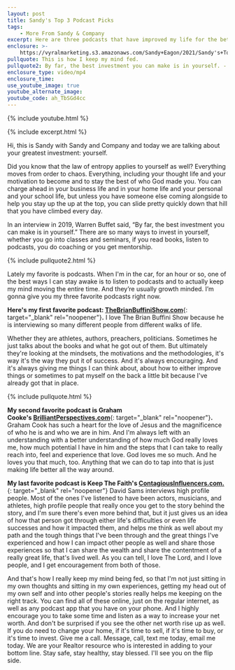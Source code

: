 ```yaml
---
layout: post
title: Sandy's Top 3 Podcast Picks
tags:
    - More From Sandy & Company
excerpt: Here are three podcasts that have improved my life for the better.
enclosure: >-
    https://vyralmarketing.s3.amazonaws.com/Sandy+Eagon/2021/Sandy's+Top+3+Podcast+Picks+(2).mp4
pullquote: This is how I keep my mind fed.
pullquote2: By far, the best investment you can make is in yourself. - Warren Buffet
enclosure_type: video/mp4
enclosure_time:
use_youtube_image: true
youtube_alternate_image:
youtube_code: ah_TbSGd4cc
---
```

{% include youtube.html %}

{% include excerpt.html %}

Hi, this is Sandy with Sandy and Company and today we are talking about your greatest investment: yourself.

Did you know that the law of entropy applies to yourself as well? Everything moves from order to chaos. Everything, including your thought life and your motivation to become and to stay the best of who God made you. You can charge ahead in your business life and in your home life and your personal and your school life, but unless you have someone else coming alongside to help you stay up the up at the top, you can slide pretty quickly down that hill that you have climbed every day.

In an interview in 2019, Warren Buffet said, “By far, the best investment you can make is in yourself.” There are so many ways to invest in yourself, whether you go into classes and seminars, if you read books, listen to podcasts, you do coaching or you get mentorship.

{% include pullquote2.html %}

Lately my favorite is podcasts. When I'm in the car, for an hour or so, one of the best ways I can stay awake is to listen to podcasts and to actually keep my mind moving the entire time. And they’re usually growth minded. I’m gonna give you my three favorite podcasts right now.

**Here's my first favorite podcast:&nbsp;**[**TheBrianBuffiniShow.com**](https://www.thebrianbuffinishow.com/){: target="_blank" rel="noopener"}**.** I love The Brian Buffini Show because he is interviewing so many different people from different walks of life.

Whether they are athletes, authors, preachers, politicians. Sometimes he just talks about the books and what he got out of them. But ultimately they're looking at the mindsets, the motivations and the methodologies, it's way it's the way they put it of success. And it's always encouraging. And it's always giving me things I can think about, about how to either improve things or sometimes to pat myself on the back a little bit because I've already got that in place.

{% include pullquote.html %}

**My second favorite podcast is Graham Cooke's&nbsp;**[**BrilliantPerspectives.com**](https://brilliantperspectives.com/){: target="_blank" rel="noopener"}**.** Graham Cook has such a heart for the love of Jesus and the magnificence of who he is and who we are in him. And I'm always left with an understanding with a better understanding of how much God really loves me, how much potential I have in him and the steps that I can take to really reach into, feel and experience that love. God loves me so much. And he loves you that much, too. Anything that we can do to tap into that is just making life better all the way around.

**My last favorite podcast is Keep The Faith's&nbsp;**[**ContagiousInfluencers.com.**](http://contagiousinfluencers.com/){: target="_blank" rel="noopener"}&nbsp;David Sams interviews high profile people. Most of the ones I've listened to have been actors, musicians, and athletes, high profile people that really once you get to the story behind the story, and I'm sure there's even more behind that, but it just gives us an idea of how that person got through either life's difficulties or even life successes and how it impacted them, and helps me think as well about my path and the tough things that I've been through and the great things I've experienced and how I can impact other people as well and share those experiences so that I can share the wealth and share the contentment of a really great life, that's lived well. As you can tell, I love The Lord, and I love people, and I get encouragement from both of those.&nbsp;

And that's how I really keep my mind being fed, so that I'm not just sitting in my own thoughts and sitting in my own experiences, getting my head out of my own self and into other people's stories really helps me keeping on the right track. You can find all of these online, just on the regular internet, as well as any podcast app that you have on your phone. And I highly encourage you to take some time and listen as a way to increase your net worth. And don't be surprised if you see the other net worth rise up as well. If you do need to change your home, if it's time to sell, if it's time to buy, or it's time to invest. Give me a call. Message, call, text me today, email me today. We are your Realtor resource who is interested in adding to your bottom line. Stay safe, stay healthy, stay blessed. I'll see you on the flip side.

&nbsp;
